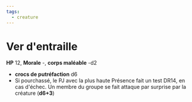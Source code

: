 ```yaml
---
tags:
  - creature
---
```

# Ver d'entraille
**HP** 12, **Morale** -, **corps maléable** -d2
- **crocs de putréfaction** d6
- Si pourchassé, le PJ avec la plus haute Présence fait un test DR14, en cas d'échec. Un membre du groupe se fait attaque par surprise par la créature (**d6+3**)

